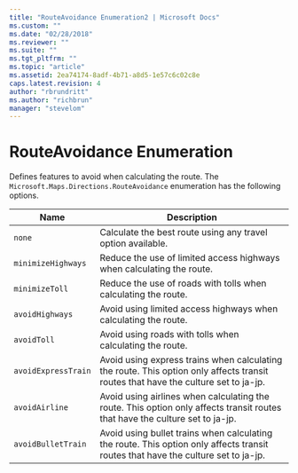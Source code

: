 ```yaml
---
title: "RouteAvoidance Enumeration2 | Microsoft Docs"
ms.custom: ""
ms.date: "02/28/2018"
ms.reviewer: ""
ms.suite: ""
ms.tgt_pltfrm: ""
ms.topic: "article"
ms.assetid: 2ea74174-8adf-4b71-a8d5-1e57c6c02c8e
caps.latest.revision: 4
author: "rbrundritt"
ms.author: "richbrun"
manager: "stevelom"
---
```

# RouteAvoidance Enumeration
Defines features to avoid when calculating the route. The `Microsoft.Maps.Directions.RouteAvoidance` enumeration has the following options.

| Name               | Description                                                           |
|--------------------|-----------------------------------------------------------------------|
| `none`             | Calculate the best route using any travel option available.           |
| `minimizeHighways` | Reduce the use of limited access highways when calculating the route. |
| `minimizeToll`     | Reduce the use of roads with tolls when calculating the route.        |
| `avoidHighways`    | Avoid using limited access highways when calculating the route.       |
| `avoidToll`        | Avoid using roads with tolls when calculating the route.              |
| `avoidExpressTrain` | Avoid using express trains when calculating the route. This option only affects transit routes that have the culture set to ja-jp. |
| `avoidAirline` | Avoid using airlines when calculating the route. This option only affects transit routes that have the culture set to ja-jp. |
| `avoidBulletTrain` | Avoid using bullet trains when calculating the route. This option only affects transit routes that have the culture set to ja-jp. |
